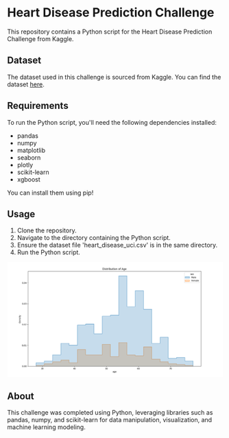 # Heart Disease Prediction Challenge

This repository contains a Python script for the Heart Disease Prediction Challenge from Kaggle.

## Dataset
The dataset used in this challenge is sourced from Kaggle. You can find the dataset [here](https://www.kaggle.com/datasets/redwankarimsony/heart-disease-data).

## Requirements
To run the Python script, you'll need the following dependencies installed:
- pandas
- numpy
- matplotlib
- seaborn
- plotly
- scikit-learn
- xgboost

You can install them using pip!

## Usage
1. Clone the repository.
2. Navigate to the directory containing the Python script.
3. Ensure the dataset file 'heart_disease_uci.csv' is in the same directory.
4. Run the Python script.

![Figure1](figure1.png)

## About
This challenge was completed using Python, leveraging libraries such as pandas, numpy, and scikit-learn for data manipulation, visualization, and machine learning modeling.
